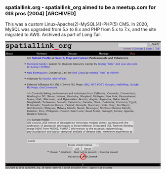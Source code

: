 ### spatiallink.org - spatiallink_org aimed to be a meetup.com for GIS pros (2004) [ARCHIVED] ###

This was a custom Linux-Apache(2)-MySQL(4)-PHP(5) CMS. In 2020, MySQL was upgraded from 5.x to 8.x and PHP from 5.x to 7.x, and the site migrated to AWS. Archived as part of Long Tail.

[![IMAGE ALT TEXT HERE](https://github.com/gisblog/spatiallink.org/blob/master/spatiallink.jpg)](http://www.spatiallink.org/)

